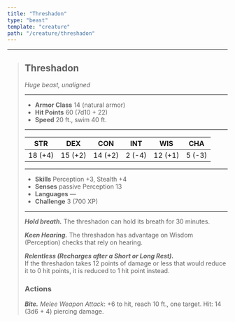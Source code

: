 ```yaml
---
title: "Threshadon"
type: "beast"
template: "creature"
path: "/creature/threshadon"
---
```


___
>
> ## Threshadon
>*Huge beast, unaligned*
> ___
>
> - **Armor Class** 14 (natural armor)
> - **Hit Points** 60 (7d10 + 22)
> - **Speed** 20 ft., swim 40 ft.
>___
>
>|STR|DEX|CON|INT|WIS|CHA|
>|:---:|:---:|:---:|:---:|:---:|:---:|
>|18 (+4)|15 (+2)|14 (+2)|2 (-4)|12 (+1)|5 (-3)|
>___
>
> - **Skills** Perception +3, Stealth +4
> - **Senses** passive Perception 13
> - **Languages** —
> - **Challenge** 3 (700 XP)
> ___
>
> ***Hold breath.*** The threshadon can hold its breath for 30 minutes.
>
> ***Keen Hearing.*** The threshadon has advantage on Wisdom (Perception) checks that rely on hearing.
>
> ***Relentless (Recharges after a Short or Long Rest).*** <br> If the threshadon takes 12 points of damage or less that would reduce it to 0 hit points, it is reduced to 1 hit point instead.
>
> ### Actions
> ***Bite.*** *Melee Weapon Attack*: +6 to hit, reach 10 ft., one target. Hit: 14 (3d6 + 4) piercing damage.
